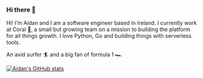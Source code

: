 ### Hi there 👋

Hi! I’m Aidan and I am a software engineer based in Ireland. I currently work at Coral 🪸, a small but growing team on a mission to building the platform for all things growth. I love Python, Go and building things with serverless tools. 

An avid surfer 🏄 and a big fan of formula 1 🏎️

[![Aidan's GitHub stats](https://github-readme-stats.vercel.app/api?username=AidanFogarty)](https://github.com/AidanFogarty/github-readme-stats)
